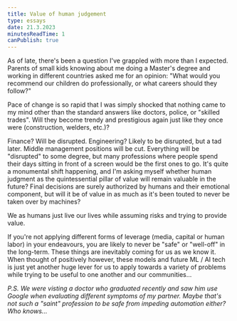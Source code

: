 ```yaml
---
title: Value of human judgement
type: essays
date: 21.3.2023
minutesReadTime: 1
canPublish: true
---
```


As of late, there's been a question I've grappled with more than I expected. Parents of small kids knowing about me doing a Master's degree and working in different countries asked me for an opinion: "What would you recommend our children do professionally, or what careers should they follow?"

Pace of change is so rapid that I was simply shocked that nothing came to my mind other than the standard answers like doctors, police, or "skilled trades". Will they become trendy and prestigious again just like they once were (construction, welders, etc.)?

Finance? Will be disrupted. Engineering? Likely to be disrupted, but a tad later. Middle management positions will be cut. Everything will be "disrupted" to some degree, but many professions where people spend their days sitting in front of a screen would be the first ones to go. It's quite a monumental shift happening, and I'm asking myself whether human judgment as the quintessential pillar of value will remain valuable in the future? Final decisions are surely authorized by humans and their emotional component, but will it be of value in as much as it's been touted to never be taken over by machines?

We as humans just live our lives while assuming risks and trying to provide value.

If you're not applying different forms of leverage (media, capital or human labor) in your endeavours, you are likely to never be "safe" or "well-off" in the long-term. These things are inevitably coming for us as we know it. When thought of positively however, these models and future ML / AI tech is just yet another huge lever for us to apply towards a variety of problems while trying to be useful to one another and our communities...

*P.S. We were visting a doctor who graduated recently and saw him use Google when evaluating different symptoms of my partner. Maybe that's not such a "saint" profession to be safe from impeding automation either? Who knows...*